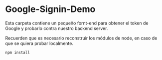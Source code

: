 # Google-Signin-Demo

Esta carpeta contiene un pequeño fornt-end para obtener el
token de Google y probarlo contra nuestro backend server.

Recuerden que es necesario reconstruir los módulos de node,
en caso de que se quiera probar localmente. 

```
npm install
``` 